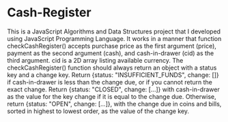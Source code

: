 # Cash-Register
This is a JavaScript Algorithms and Data Structures project that I developed using JavaScript Programming Language. It works in a manner that function checkCashRegister()  accepts purchase price as the first argument (price), payment as the second argument (cash), and cash-in-drawer (cid) as the third argument.  cid is a 2D array listing available currency.  The checkCashRegister() function should always return an object with a status key and a change key.  Return {status: "INSUFFICIENT_FUNDS", change: []} if cash-in-drawer is less than the change due, or if you cannot return the exact change.  Return {status: "CLOSED", change: [...]} with cash-in-drawer as the value for the key change if it is equal to the change due.  Otherwise, return {status: "OPEN", change: [...]}, with the change due in coins and bills, sorted in highest to lowest order, as the value of the change key.
